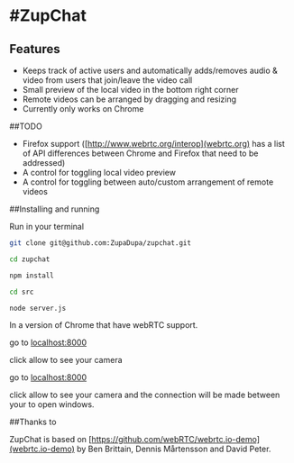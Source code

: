#ZupChat
==============

## Features

* Keeps track of active users and automatically adds/removes audio & video from users that join/leave the video call
* Small preview of the local video in the bottom right corner
* Remote videos can be arranged by dragging and resizing
* Currently only works on Chrome

##TODO

* Firefox support ([http://www.webrtc.org/interop](webrtc.org) has a list of API differences between Chrome and Firefox that need to be addressed)
* A control for toggling local video preview
* A control for toggling between auto/custom arrangement of remote videos


##Installing and running

Run in your terminal

```bash 
git clone git@github.com:ZupaDupa/zupchat.git
```

```bash 
cd zupchat
```

```bash 
npm install
```

```bash 
cd src
```

```bash 
node server.js
```

In a version of Chrome that have webRTC support.

go to [localhost:8000](http://localhost:8000)

click allow to see your camera

go to [localhost:8000](http://localhost:8000)

click allow to see your camera and the connection will be made between your to open windows.


##Thanks to

ZupChat is based on [https://github.com/webRTC/webrtc.io-demo](webrtc.io-demo) by Ben Brittain, Dennis Mårtensson and David Peter.
